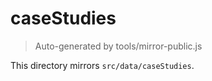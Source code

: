 # caseStudies

> Auto-generated by tools/mirror-public.js

This directory mirrors `src/data/caseStudies`.
